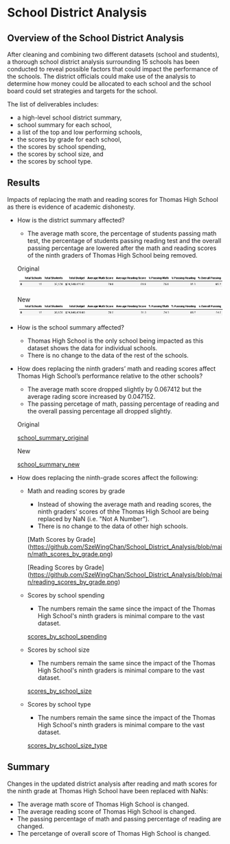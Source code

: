 # School District Analysis

## Overview of the School District Analysis
After cleaning and combining two different datasets (school and students), a thorough school district analysis surrounding 15 schools has been conducted to reveal possible factors that could impact the performance of the schools.  The district officials could make use of the analysis to determine how money could be allocated to each school and the school board could set strategies and targets for the school.

The list of deliverables includes:
- a high-level school district summary,
- school summary for each school,
- a list of the top and low performing schools,
- the scores by grade for each school,
- the scores by school spending,
- the scores by school size, and
- the scores by school type.


## Results
Impacts of replacing the math and reading scores for Thomas High School as there is evidence of academic dishonesty.

- How is the district summary affected?
    - The average math score, the percentage of students passing math test, the percentage of students passing reading test and the overall passing percentage are lowered after the math and reading scores of the ninth graders of Thomas High School being removed.

    Original
    ![district_summary_original](https://github.com/SzeWingChan/School_District_Analysis/blob/main/Resources/district_summary_original.png)
    
    New
    ![district_summary_new](https://github.com/SzeWingChan/School_District_Analysis/blob/main/Resources/district_summary_new.png)


- How is the school summary affected?
    - Thomas High School is the only school being impacted as this dataset shows the data for individual schools.
    - There is no change to the data of the rest of the schools.
   

- How does replacing the ninth graders’ math and reading scores affect Thomas High School’s performance relative to the other schools?
    - The average math score dropped slightly by 0.067412 but the average rading score increased by 0.047152.  
    - The passing percetage of math, passing percentage of reading and the overall passing percentage all dropped slightly.

    Original
    
    [school_summary_original](https://github.com/SzeWingChan/School_District_Analysis/blob/main/Resources/school_summary_original.png)

    New
    
    [school_summary_new](https://github.com/SzeWingChan/School_District_Analysis/blob/main/Resources/school_summary_new.png)

- How does replacing the ninth-grade scores affect the following:
    - Math and reading scores by grade
        - Instead of showing the average math and reading scores, the ninth graders' scores of thhe Thomas High School are being replaced by NaN (i.e. "Not A Number").  
        - There is no change to the data of other high schools.

        [Math Scores by Grade] (https://github.com/SzeWingChan/School_District_Analysis/blob/main/math_scores_by_grade.png)

        [Reading Scores by Grade] (https://github.com/SzeWingChan/School_District_Analysis/blob/main/reading_scores_by_grade.png)

    - Scores by school spending
        - The numbers remain the same since the impact of the Thomas High School's ninth graders is minimal compare to the vast dataset. 

        [scores_by_school_spending](https://github.com/SzeWingChan/School_District_Analysis/blob/main/scores_by_school_spending.png)
    
    - Scores by school size
        - The numbers remain the same since the impact of the Thomas High School's ninth graders is minimal compare to the vast dataset. 

        [scores_by_school_size](https://github.com/SzeWingChan/School_District_Analysis/blob/main/Resources/scores_by_school_size.png)


    - Scores by school type
        - The numbers remain the same since the impact of the Thomas High School's ninth graders is minimal compare to the vast dataset. 

        [scores_by_school_size_type](https://github.com/SzeWingChan/School_District_Analysis/blob/main/Resources/scores_by_school_type.png)

## Summary
Changes in the updated district analysis after reading and math scores for the ninth grade at Thomas High School have been replaced with NaNs:
-   The average math score of Thomas High School is changed.
-   The average reading score of Thomas High School is changed.
-   The passing percentage of math and passing percentage of reading are changed.
-   The percetange of overall score of Thomas High School is changed.
